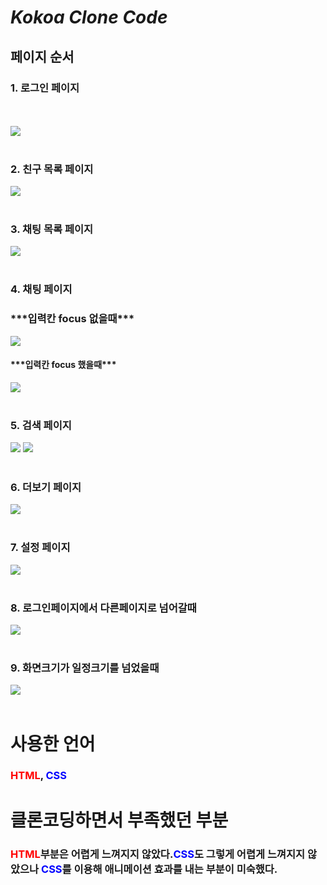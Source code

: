 # _Kokoa Clone Code_

## 페이지 순서

### 1. 로그인 페이지

<br/>
</br>
<img src ="img/loginPage.JPG">

<br/>
</br>

### 2. 친구 목록 페이지

<img src ="img/friend_list.JPG">
<br/>
</br>

### 3. 채팅 목록 페이지

<img src ="img/chat_list.JPG">
<br/>
</br>

### 4. 채팅 페이지

### \*\*\*입력칸 focus 없을때\*\*\*

<img src ="img/chat.JPG" />

#### \*\*\*입력칸 focus 했을때\*\*\*

<img src ="img/chat_click.JPG" />

<br/>
</br>

### 5. 검색 페이지

<img src ="img/search.JPG" />

<img src = "img/search_under.JPG">

<br/>
</br>

### 6. 더보기 페이지

<img src = "img/morePage.JPG">

<br/>
</br>

### 7. 설정 페이지

<img src = "img/settingPage.JPG">
<br/>
</br>

### 8. 로그인페이지에서 다른페이지로 넘어갈때

<img src = "img/movePage.jpg">
<br/>
</br>

### 9. 화면크기가 일정크기를 넘었을때

<img src = "img/pageSize.jpg">
<br/>
</br>

# 사용한 언어

### <span style = "color:red" >HTML</span>, <span style = "color:blue" >CSS</span>

# 클론코딩하면서 부족했던 부분

### <span style ="color:red">HTML</span>부분은 어렵게 느껴지지 않았다.<span style ="color:blue">CSS</span>도 그렇게 어렵게 느껴지지 않았으나 <span style ="color:blue">CSS</span>를 이용해 애니메이션 효과를 내는 부분이 미숙했다.
